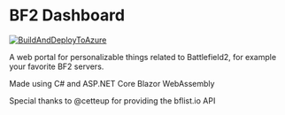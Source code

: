# BF2 Dashboard

[![BuildAndDeployToAzure](https://github.com/TwitchPlaysBF2/BF2Dashboard/actions/workflows/BuildAndDeployToAzure.yaml/badge.svg)](https://github.com/TwitchPlaysBF2/BF2Dashboard/actions/workflows/BuildAndDeployToAzure.yaml)

A web portal for personalizable things related to Battlefield2, for example your favorite BF2 servers.

Made using C# and ASP.NET Core Blazor WebAssembly

Special thanks to @cetteup for providing the bflist.io API
